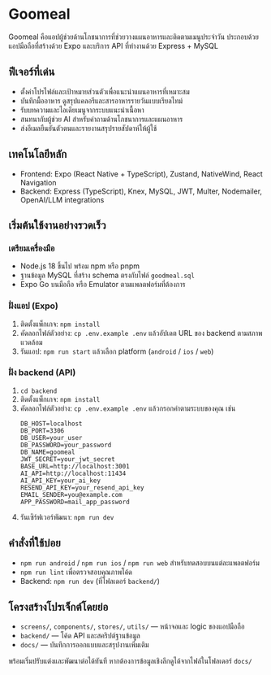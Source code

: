# Goomeal

Goomeal คือแอปผู้ช่วยด้านโภชนาการที่ช่วยวางแผนอาหารและติดตามเมนูประจำวัน ประกอบด้วยแอปมือถือที่สร้างด้วย Expo และบริการ API ที่ทำงานด้วย Express + MySQL

## ฟีเจอร์ที่เด่น
- ตั้งค่าโปรไฟล์และเป้าหมายส่วนตัวเพื่อแนะนำแผนอาหารที่เหมาะสม
- บันทึกมื้ออาหาร ดูสรุปแคลอรีและสารอาหารรายวันแบบเรียลไทม์
- รับบทความและไอเดียเมนูจากระบบแนะนำเนื้อหา
- สนทนากับผู้ช่วย AI สำหรับคำถามด้านโภชนาการและแผนอาหาร
- ส่งอีเมลยืนยันตัวตนและรายงานสรุปรายสัปดาห์ให้ผู้ใช้

## เทคโนโลยีหลัก
- Frontend: Expo (React Native + TypeScript), Zustand, NativeWind, React Navigation
- Backend: Express (TypeScript), Knex, MySQL, JWT, Multer, Nodemailer, OpenAI/LLM integrations

## เริ่มต้นใช้งานอย่างรวดเร็ว
### เตรียมเครื่องมือ
- Node.js 18 ขึ้นไป พร้อม npm หรือ pnpm
- ฐานข้อมูล MySQL ที่สร้าง schema ตรงกับไฟล์ `goodmeal.sql`
- Expo Go บนมือถือ หรือ Emulator ตามแพลตฟอร์มที่ต้องการ

### ฝั่งแอป (Expo)
1. ติดตั้งแพ็กเกจ: `npm install`
2. คัดลอกไฟล์ตัวอย่าง: `cp .env.example .env` แล้วอัปเดต URL ของ backend ตามสภาพแวดล้อม
3. รันแอป: `npm run start` แล้วเลือก platform (`android` / `ios` / `web`)

### ฝั่ง backend (API)
1. `cd backend`
2. ติดตั้งแพ็กเกจ: `npm install`
3. คัดลอกไฟล์ตัวอย่าง: `cp .env.example .env` แล้วกรอกค่าตามระบบของคุณ เช่น
   ```env
   DB_HOST=localhost
   DB_PORT=3306
   DB_USER=your_user
   DB_PASSWORD=your_password
   DB_NAME=goomeal
   JWT_SECRET=your_jwt_secret
   BASE_URL=http://localhost:3001
   AI_API=http://localhost:11434
   AI_API_KEY=your_ai_key
   RESEND_API_KEY=your_resend_api_key
   EMAIL_SENDER=you@example.com
   APP_PASSWORD=mail_app_password
   ```
4. รันเซิร์ฟเวอร์พัฒนา: `npm run dev`

## คำสั่งที่ใช้บ่อย
- `npm run android` / `npm run ios` / `npm run web` สำหรับทดสอบบนแต่ละแพลตฟอร์ม
- `npm run lint` เพื่อตรวจสอบคุณภาพโค้ด
- Backend: `npm run dev` (ที่โฟลเดอร์ `backend/`)

## โครงสร้างโปรเจ็กต์โดยย่อ
- `screens/`, `components/`, `stores/`, `utils/` — หน้าจอและ logic ของแอปมือถือ
- `backend/` — โค้ด API และสคริปต์ฐานข้อมูล
- `docs/` — บันทึกการออกแบบและสรุปงานเพิ่มเติม

พร้อมเริ่มปรับแต่งและพัฒนาต่อได้ทันที หากต้องการข้อมูลเชิงลึกดูได้จากไฟล์ในโฟลเดอร์ `docs/`
